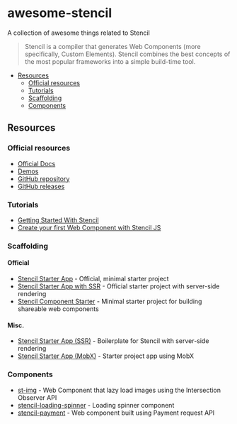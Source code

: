 # awesome-stencil

A collection of awesome things related to Stencil

> Stencil is a compiler that generates Web Components (more specifically, Custom Elements). Stencil combines the best concepts of the most popular frameworks into a simple build-time tool.

- [Resources](#resources)
  - [Official resources](#official-resources)
  - [Tutorials](#tutorials)
  - [Scaffolding](#scaffolding)
  - [Components](#components)

## Resources

### Official resources

- [Official Docs](https://stenciljs.com/)
- [Demos](https://stenciljs.com/demos)
- [GitHub repository](https://github.com/ionic-team/stencil)
- [GitHub releases](https://github.com/ionic-team/stencil/releases)

### Tutorials

- [Getting Started With Stencil](https://alligator.io/stencil/getting-started/)
- [Create your first Web Component with Stencil JS](https://coryrylan.com/blog/create-your-first-web-component-with-stencil-js)

### Scaffolding

#### Official

- [Stencil Starter App](https://github.com/ionic-team/stencil-starter) - Official, minimal starter project
- [Stencil Starter App with SSR](https://github.com/ionic-team/stencil-starter-ssr) - Official starter project with server-side rendering
- [Stencil Component Starter](https://github.com/ionic-team/stencil-component-starter) - Minimal starter project for building shareable web components

#### Misc.

- [Stencil Starter App (SSR)](https://github.com/mitchellsimoens/stencil-boilerplate) - Boilerplate for Stencil with server-side rendering
- [Stencil Starter App (MobX)](https://github.com/aaronksaunders/stencil-mobx) - Starter project app using MobX

### Components

- [st-img](https://github.com/jgw96/st-img) - Web Component that lazy load images using the Intersection Observer API
- [stencil-loading-spinner](https://github.com/seanwuapps/stencil-loading-spinner) - Loading spinner component
- [stencil-payment](https://github.com/Fdom92/stencil-payment) - Web component built using Payment request API
